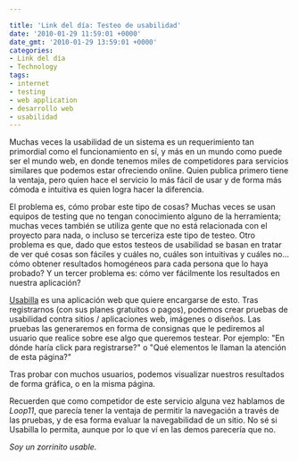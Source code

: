 ```yaml
---

title: 'Link del día: Testeo de usabilidad'
date: '2010-01-29 11:59:01 +0000'
date_gmt: '2010-01-29 13:59:01 +0000'
categories:
- Link del día
- Technology
tags:
- internet
- testing
- web application
- desarrollo web
- usabilidad
---
```


Muchas veces la usabilidad de un sistema es un requerimiento tan primordial como el funcionamiento en sí, y más en un mundo como puede ser el mundo web, en donde tenemos miles de competidores para servicios similares que podemos estar ofreciendo online. Quien publica primero tiene la ventaja, pero quien hace el servicio lo más fácil de usar y de forma más cómoda e intuitiva es quien logra hacer la diferencia.

El problema es, cómo probar este tipo de cosas? Muchas veces se usan equipos de testing que no tengan conocimiento alguno de la herramienta; muchas veces también se utiliza gente que no está relacionada con el proyecto para nada, o incluso se terceriza este tipo de testeo. Otro problema es que, dado que estos testeos de usabilidad se basan en tratar de ver qué cosas son fáciles y cuáles no, cuáles son intuitivas y cuáles no... cómo obtener resultados homogéneos para cada persona que lo haya probado? Y un tercer problema es: cómo ver fácilmente los resultados en nuestra aplicación?

[Usabilla](http://usabilla.com/) es una aplicación web que quiere encargarse de esto. Tras registrarnos (con sus planes gratuitos o pagos), podemos crear pruebas de usabilidad contra sitios / aplicaciones web, imágenes o diseños. Las pruebas las generaremos en forma de consignas que le pediremos al usuario que realice sobre ese algo que queremos testear. Por ejemplo: "En dónde haría click para registrarse?" o "Qué elementos le llaman la atención de esta página?"

Tras probar con muchos usuarios, podemos visualizar nuestros resultados de forma gráfica, o en la misma página.

Recuerden que como competidor de este servicio alguna vez hablamos de _Loop11_, que parecía tener la ventaja de permitir la navegación a través de las pruebas, y de esa forma evaluar la navegabilidad de un sitio. No sé si Usabilla lo permita, aunque por lo que ví en las demos parecería que no.

_Soy un zorrinito usable._
